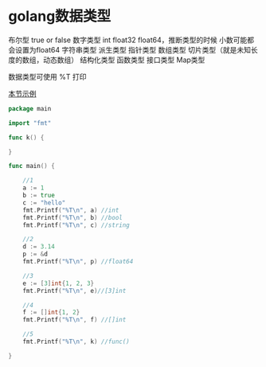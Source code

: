# golang数据类型

布尔型 true or false
数字类型 int float32 float64，推断类型的时候 小数可能都会设置为float64
字符串类型
派生类型
    指针类型
    数组类型
    切片类型（就是未知长度的数组，动态数组）
    结构化类型
    函数类型
    接口类型
    Map类型

数据类型可使用 %T 打印

[本节示例](https://github.com/onlyone2019/golang_learn/blob/master/datatype.go)

```go
package main

import "fmt"

func k() {

}

func main() {

	//1
	a := 1
	b := true
	c := "hello"
	fmt.Printf("%T\n", a) //int
	fmt.Printf("%T\n", b) //bool
	fmt.Printf("%T\n", c) //string

	//2
	d := 3.14
	p := &d
	fmt.Printf("%T\n", p) //float64

	//3
	e := [3]int{1, 2, 3}
	fmt.Printf("%T\n", e)//[3]int

	//4
	f := []int{1, 2}
	fmt.Printf("%T\n", f) //[]int

	//5
	fmt.Printf("%T\n", k) //func()

}
```